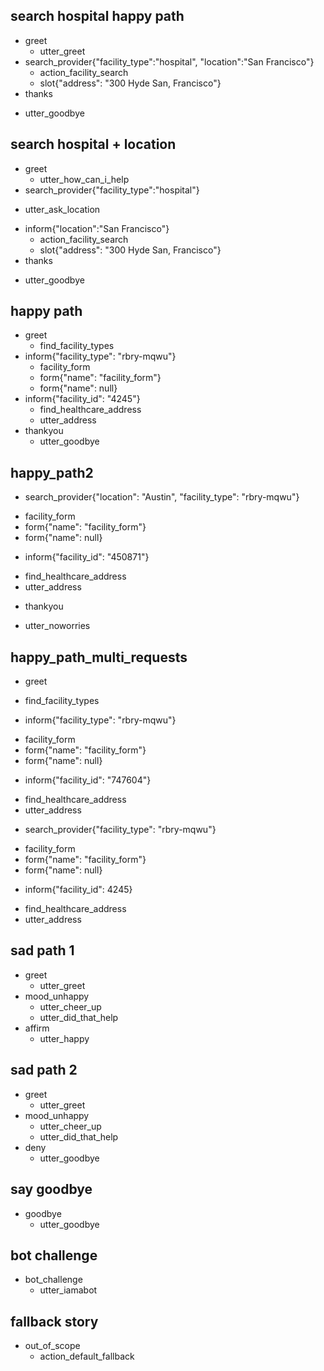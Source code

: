<!-- medical care assistant stories -->
## search hospital happy path
* greet
  - utter_greet
* search_provider{"facility_type":"hospital", "location":"San Francisco"}
  - action_facility_search
  - slot{"address": "300 Hyde San, Francisco"}
* thanks
- utter_goodbye  

## search hospital + location
* greet
  - utter_how_can_i_help
* search_provider{"facility_type":"hospital"}
 - utter_ask_location
* inform{"location":"San Francisco"}
  - action_facility_search
  - slot{"address": "300 Hyde San, Francisco"}
* thanks
- utter_goodbye  

## happy path 
<!-- user provides one detail or none -->
* greet
  - find_facility_types
* inform{"facility_type": "rbry-mqwu"}  
  - facility_form
  - form{"name": "facility_form"}
  - form{"name": null}
* inform{"facility_id": "4245"}  
  - find_healthcare_address
  - utter_address   
* thankyou
  - utter_goodbye


## happy_path2 
<!-- user provides all details -->
* search_provider{"location": "Austin", "facility_type": "rbry-mqwu"}
 - facility_form
 - form{"name": "facility_form"}
 - form{"name": null}
* inform{"facility_id": "450871"}
 - find_healthcare_address
 - utter_address
* thankyou
 - utter_noworries


## happy_path_multi_requests
* greet
 - find_facility_types
* inform{"facility_type": "rbry-mqwu"}
 - facility_form
 - form{"name": "facility_form"}
 - form{"name": null}
* inform{"facility_id": "747604"}
 - find_healthcare_address
 - utter_address
* search_provider{"facility_type": "rbry-mqwu"}
 - facility_form
 - form{"name": "facility_form"}
 - form{"name": null}
* inform{"facility_id": 4245}
 - find_healthcare_address
 - utter_address

## sad path 1
* greet
  - utter_greet
* mood_unhappy
  - utter_cheer_up
  - utter_did_that_help
* affirm
  - utter_happy

## sad path 2
* greet
  - utter_greet
* mood_unhappy
  - utter_cheer_up
  - utter_did_that_help
* deny
  - utter_goodbye

## say goodbye
* goodbye
  - utter_goodbye

## bot challenge
* bot_challenge
  - utter_iamabot

## fallback story
* out_of_scope
  - action_default_fallback